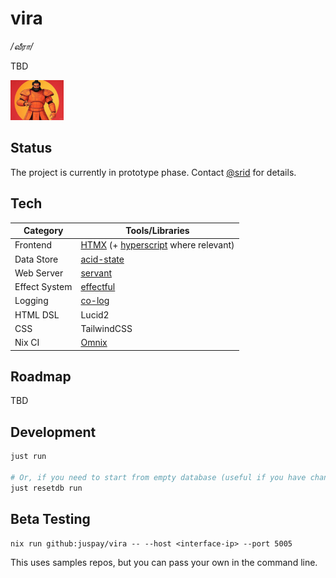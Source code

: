 # vira

_/வீரா/_

TBD

<img src="static/vira-logo.jpg" style="height: 64px;" />

## Status

The project is currently in prototype phase. Contact [@srid](https://github.com/srid) for details.

## Tech

| Category      | Tools/Libraries                                             |
| ------------- | ----------------------------------------------------------- |
| Frontend      | [HTMX](https://htmx.org/) (+ [hyperscript](https://hyperscript.org/) where relevant)                                   |
| Data Store    | [acid-state](https://github.com/acid-state/acid-state) |
| Web Server    | [servant](https://www.servant.dev/)                         |
| Effect System | [effectful](https://hackage.haskell.org/package/effectful)  |
| Logging       | [co-log](https://kowainik.github.io/projects/co-log)        |
| HTML DSL      | Lucid2                                                      |
| CSS           | TailwindCSS                                                 |
| Nix CI        | [Omnix](https://omnix.page/om/ci.html) |

## Roadmap

TBD

## Development

```sh
just run

# Or, if you need to start from empty database (useful if you have changed the acid-state types)
just resetdb run
```

## Beta Testing

```
nix run github:juspay/vira -- --host <interface-ip> --port 5005
```

This uses samples repos, but you can pass your own in the command line.
